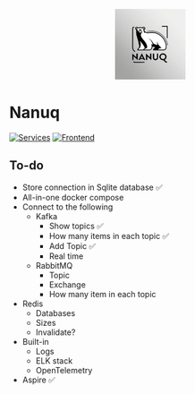<p align="center">
    <img src="./images/nanuq-logo.jpg" width="25%"  />
</p>


# Nanuq
[![Services](https://github.com/waelouf/Nanuq/actions/workflows/dotnet.yml/badge.svg)](https://github.com/waelouf/Nanuq/actions/workflows/dotnet.yml)
[![Frontend](https://github.com/waelouf/Nanuq/actions/workflows/vue-app.yml/badge.svg)](https://github.com/waelouf/Nanuq/actions/workflows/vue-app.yml)

## To-do
- Store connection in Sqlite database ✅
- All-in-one docker compose
- Connect to the following
  - Kafka
    - Show topics ✅
    - How many items in each topic ✅
    - Add Topic ✅
    - Real time
  - RabbitMQ
    - Topic
    - Exchange
    - How many item in each topic
- Redis
    - Databases
    - Sizes
    - Invalidate?
- Built-in
  - Logs
  - ELK stack
  - OpenTelemetry
- Aspire ✅
